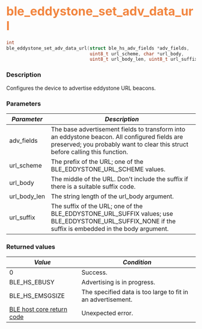 ## <font color="#F2853F" style="font-size:24pt">ble\_eddystone\_set\_adv\_data\_url</font>

```c
int
ble_eddystone_set_adv_data_url(struct ble_hs_adv_fields *adv_fields,
                               uint8_t url_scheme, char *url_body,
                               uint8_t url_body_len, uint8_t url_suffix)
```

### Description

Configures the device to advertise eddystone URL beacons. 

### Parameters

| *Parameter* | *Description* |
|-------------|---------------|
| adv\_fields | The base advertisement fields to transform into an eddystone beacon.  All configured fields are preserved; you probably want to clear this struct before calling this function. |
| url\_scheme | The prefix of the URL; one of the BLE\_EDDYSTONE\_URL\_SCHEME values. |
| url\_body | The middle of the URL.  Don't include the suffix if there is a suitable suffix code. |
| url\_body\_len | The string length of the url\_body argument. |
| url\_suffix | The suffix of the URL; one of the BLE\_EDDYSTONE\_URL\_SUFFIX values; use BLE\_EDDYSTONE\_URL\_SUFFIX\_NONE if the suffix is embedded in the body argument. |

### Returned values

| *Value* | *Condition* |
|---------|-------------|
| 0 | Success. |
| BLE\_HS\_EBUSY | Advertising is in progress. |
| BLE\_HS\_EMSGSIZE | The specified data is too large to fit in an advertisement. |
| [BLE host core return code](../../ble_hs_return_codes/#return-codes-core) | Unexpected error. |
